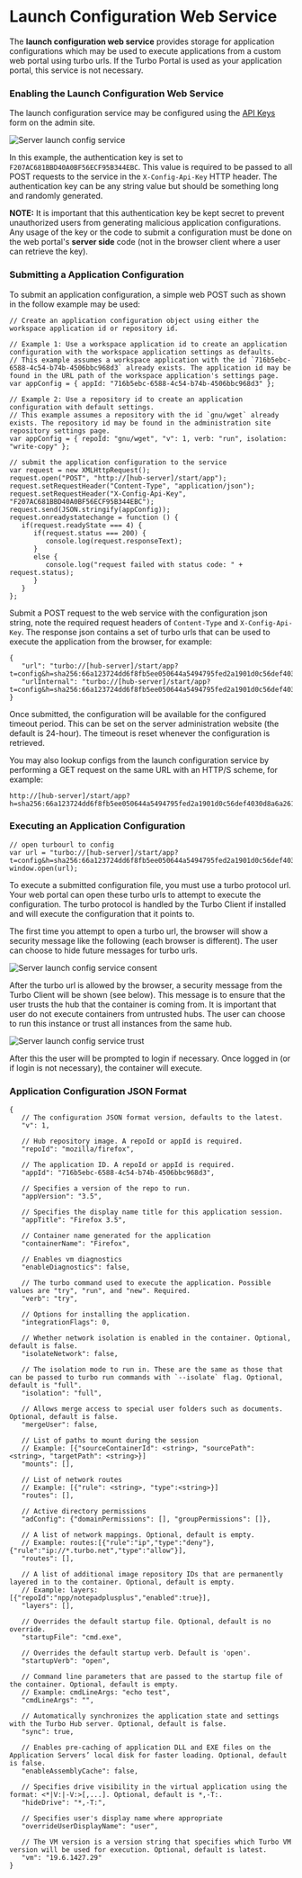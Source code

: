 # Launch Configuration Web Service

The **launch configuration web service** provides storage for application configurations which may be used to execute applications from a custom web portal using turbo urls. If the Turbo Portal is used as your application portal, this service is not necessary.

### Enabling the Launch Configuration Web Service

The launch configuration service may be configured using the [API Keys](../../server/administration/hub.html#managing-api-keys) form on the admin site.

![Server launch config service](../../images/hub-configsvc-0.png)

In this example, the authentication key is set to `F207AC681BBD40A0BF56ECF95B344EBC`. This value is required to be passed to all POST requests to the service in the `X-Config-Api-Key` HTTP header. The authentication key can be any string value but should be something long and randomly generated.

**NOTE:** It is important that this authentication key be kept secret to prevent unauthorized users from generating malicious application configurations. Any usage of the key or the code to submit a configuration must be done on the web portal's **server side** code (not in the browser client where a user can retrieve the key).

### Submitting a Application Configuration

To submit an application configuration, a simple web POST such as shown in the follow example may be used:

```
// Create an application configuration object using either the workspace application id or repository id.

// Example 1: Use a workspace application id to create an application configuration with the workspace application settings as defaults.
// This example assumes a workspace application with the id `716b5ebc-6588-4c54-b74b-4506bbc968d3` already exists. The application id may be found in the URL path of the workspace application's settings page.
var appConfig = { appId: "716b5ebc-6588-4c54-b74b-4506bbc968d3" };

// Example 2: Use a repository id to create an application configuration with default settings.
// This example assumes a repository with the id `gnu/wget` already exists. The repository id may be found in the administration site repository settings page.
var appConfig = { repoId: "gnu/wget", "v": 1, verb: "run", isolation: "write-copy" };

// submit the application configuration to the service
var request = new XMLHttpRequest();
request.open("POST", "http://[hub-server]/start/app");
request.setRequestHeader("Content-Type", "application/json");
request.setRequestHeader("X-Config-Api-Key", "F207AC681BBD40A0BF56ECF95B344EBC");
request.send(JSON.stringify(appConfig));
request.onreadystatechange = function () {
   if(request.readyState === 4) {
      if(request.status === 200) {
         console.log(request.responseText);
      }
      else {
         console.log("request failed with status code: " + request.status);
      }
   }
};
```

Submit a POST request to the web service with the configuration json string, note the required request headers of `Content-Type` and `X-Config-Api-Key`. The response json contains a set of turbo urls that can be used to execute the application from the browser, for example:

```
{
   "url": "turbo://[hub-server]/start/app?t=config&h=sha256:66a123724dd6f8fb5ee050644a5494795fed2a1901d0c56def4030d8a6a26175&scheme=http&v=2",
   "urlInternal": "turbo://[hub-server]/start/app?t=config&h=sha256:66a123724dd6f8fb5ee050644a5494795fed2a1901d0c56def4030d8a6a26175&scheme=http&v=2"
}
```

Once submitted, the configuration will be available for the configured timeout period. This can be set on the server administration website (the default is 24-hour). The timeout is reset whenever the configuration is retrieved.

You may also lookup configs from the launch configuration service by performing a GET request on the same URL with an HTTP/S scheme, for example:

```
http://[hub-server]/start/app?h=sha256:66a123724dd6f8fb5ee050644a5494795fed2a1901d0c56def4030d8a6a26175&scheme=http&v=2
```

### Executing an Application Configuration

```
// open turbourl to config
var url = "turbo://[hub-server]/start/app?t=config&h=sha256:66a123724dd6f8fb5ee050644a5494795fed2a1901d0c56def4030d8a6a26175&scheme=http&v=2";
window.open(url);
```

To execute a submitted configuration file, you must use a turbo protocol url. Your web portal can open these turbo urls to attempt to execute the configuration. The turbo protocol is handled by the Turbo Client if installed and will execute the configuration that it points to.

The first time you attempt to open a turbo url, the browser will show a security message like the following (each browser is different). The user can choose to hide future messages for turbo urls.

![Server launch config service consent](../../images/hub-configsvc-1.png)

After the turbo url is allowed by the browser, a security message from the Turbo Client will be shown (see below). This message is to ensure that the user trusts the hub that the container is coming from. It is important that user do not execute containers from untrusted hubs. The user can choose to run this instance or trust all instances from the same hub.

![Server launch config service trust](../../images/hub-configsvc-2.png)

After this the user will be prompted to login if necessary. Once logged in (or if login is not necessary), the container will execute.

### Application Configuration JSON Format

```
{
   // The configuration JSON format version, defaults to the latest.
   "v": 1,

   // Hub repository image. A repoId or appId is required.
   "repoId": "mozilla/firefox",

   // The application ID. A repoId or appId is required.
   "appId": "716b5ebc-6588-4c54-b74b-4506bbc968d3",

   // Specifies a version of the repo to run.
   "appVersion": "3.5",

   // Specifies the display name title for this application session.
   "appTitle": "Firefox 3.5",

   // Container name generated for the application
   "containerName": "Firefox",

   // Enables vm diagnostics
   "enableDiagnostics": false,

   // The turbo command used to execute the application. Possible values are "try", "run", and "new". Required.
   "verb": "try",

   // Options for installing the application.
   "integrationFlags": 0,

   // Whether network isolation is enabled in the container. Optional, default is false.
   "isolateNetwork": false,

   // The isolation mode to run in. These are the same as those that can be passed to turbo run commands with `--isolate` flag. Optional, default is "full".
   "isolation": "full",

   // Allows merge access to special user folders such as documents. Optional, default is false.
   "mergeUser": false,

   // List of paths to mount during the session
   // Example: [{"sourceContainerId": <string>, "sourcePath": <string>, "targetPath": <string>}]
   "mounts": [],

   // List of network routes
   // Example: [{"rule": <string>, "type":<string>}]
   "routes": [],

   // Active directory permissions
   "adConfig": {"domainPermissions": [], "groupPermissions": []},

   // A list of network mappings. Optional, default is empty.
   // Example: routes:[{"rule":"ip","type":"deny"},{"rule":"ip://*.turbo.net","type":"allow"}],
   "routes": [],

   // A list of additional image repository IDs that are permanently layered in to the container. Optional, default is empty.
   // Example: layers: [{"repoId":"npp/notepadplusplus","enabled":true}],
   "layers": [],

   // Overrides the default startup file. Optional, default is no override.
   "startupFile": "cmd.exe",

   // Overrides the default startup verb. Default is 'open'.
   "startupVerb": "open",

   // Command line parameters that are passed to the startup file of the container. Optional, default is empty.
   // Example: cmdLineArgs: "echo test",
   "cmdLineArgs": "",

   // Automatically synchronizes the application state and settings with the Turbo Hub server. Optional, default is false.
   "sync": true,

   // Enables pre-caching of application DLL and EXE files on the Application Servers’ local disk for faster loading. Optional, default is false.
   "enableAssemblyCache": false,

   // Specifies drive visibility in the virtual application using the format: <*|V:|-V:>[,...]. Optional, default is *,-T:.
   "hideDrive": "*,-T:",

   // Specifies user's display name where appropriate
   "overrideUserDisplayName": "user",

   // The VM version is a version string that specifies which Turbo VM version will be used for execution. Optional, default is latest.
   "vm": "19.6.1427.29"
}
```
